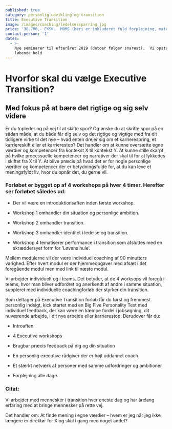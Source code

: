 ```yaml
---
published: true
category: personlig-udvikling-og-transition
title: Executive Transition
image: /images/coaching/ledelsessparring.jpg
price: '38.700,- EKSKL. MOMS (heri er inkluderet fuld forplejning, materialer)  '
contact-person: '1'
dates:
  - >-
    Nye seminarer til efteråret 2019 (datoer følger snarest).  Vi opstarter også
    løbende hold
---
```



# Hvorfor skal du vælge Executive Transition?
## Med fokus på at bære det rigtige og sig selv videre

Er du topleder og på vej til at skifte spor? Og ønske du at skrifte spor på en sådan måde, at du både får dig selv og det rigtige og vigtige med fra dit tidligere virke til det nye – hvad enten drejer sig om et karrierespring, et karriereskift eller et karrierestop? Det handler om at kunne oversætte egne værdier og kompetencer fra kontekst X til kontekst Y. At kunne stille skarpt på hvilke processuelle kompetencer og narrativer der skal til for at lykkedes i skiftet fra X til Y. At blive præcis på hvad det er for nogle personlige værdier og kompetencer der er betydningsfulde for, at du kan leve et meningsfyldt liv, hvor du opnår det, du gerne vil. 

### Forløbet er bygget op af 4 workshops på hver 4 timer. Herefter ser forløbet således ud:

- Der vil være en introduktionsaften inden første workshop.  

- Workshop 1 omhandler din situation og personlige ambition.  

- Workshop 2 omhandler transition.  

- Workshop 3 omhandler identitet i ledelse og transition. 

- Workshop 4 tematiserer performance i transition som afsluttes med en skræddersyet form for ’Løvens hule’.


Mellem modulerne vil der være individuel coaching af 90 minutters varighed. Efter hvert modul er der hjemmeopgaver med afsæt i det foregående modul men med link til næste modul.  

Vi arbejder individuelt og i teams. Det betyder, at de 4 worksops vil foregå i teams, hvor man bliver udfordret og anerkendt af andre i samme situation, suppleret med individuelle coachingforløb der styrker din transition.  


Som deltager på Executive Transition forløb får du først og fremmest personlig indsigt, kick startet med en Big Five Personality Test med individuel feedback, der kan være en kæmpe fordel i jobsøgning, dit nuværende arbejde, i dit nye arbejde eller karrierestop. Derudover får du: 

- Introaften 

- 4 Executive workshops  

- Brugbar præcis feedback på dig og din situation 

- En personlig executive rådgiver der er højt uddannet coach  

- Et stærkt netværk af personer med samme udfordringer og ambitioner 

- Forplejning alle dage.  



### Citat:

Vi arbejder med mennesker i transition hver eneste dag og har årelang erfaring med at bringe mennesker på rette vej. 

Det handler om: At finde mening i egne værdier – hvem er jeg når jeg ikke længere er direktør for X og skal i gang med noget andet? 